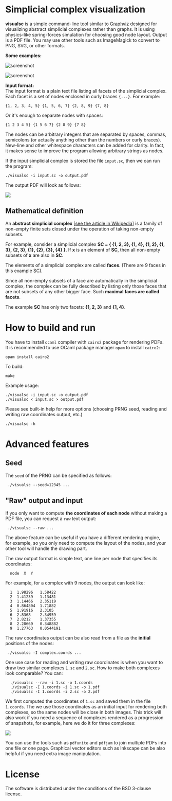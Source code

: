 
# Simplicial complex visualization

**visualsc** is a simple command-line tool similar to [Graphviz](http://graphviz.org/) designed for visualizing 
abstract simplicial complexes rather than graphs. It is using physics-like spring-forces simulation for choosing good node layout. 
Output is a PDF file. You may use other tools such as ImageMagick to convert to PNG, SVG, or other formats.

**Some examples:**

![screenshot](http://i.imgur.com/WRx6JVB.png)

![screenshot](http://i.imgur.com/05iR0Fm.png)

**Input format:**   
The input format is a plain text file listing all facets of the simplicial complex. 
Each facet is a set of nodes enclosed in curly braces `{...}`. For example:
		
	{1, 2, 3, 4, 5} {1, 5, 6, 7} {2, 8, 9} {7, 8}
	
  Or it's enough to separate nodes with spaces:
  
	{1 2 3 4 5} {1 5 6 7} {2 8 9} {7 8}

The nodes can be arbitrary integers that are separated by spaces, commas, semicolons
(or actually anything other than the numbers or curly braces).
New-line and other whitespace characters can be added for clarity. 
In fact, it makes sense to improve the program allowing arbitrary strings as nodes. 

If the input simplicial complex is stored the file `input.sc`, then we can run the program:

	./visualsc -i input.sc -o output.pdf

The output PDF will look as follows:

 ![](http://i.imgur.com/qN8Ct65.png) 

## Mathematical definition
An **abstract simplicial complex** \[[see the article in Wikipedia](https://en.wikipedia.org/wiki/Abstract_simplicial_complex)\]
is a family of non-empty finite sets closed under the operation of taking non-empty subsets.

For example, consider a simplicial complex **SC = { {1, 2, 3}, {1, 4}, {1, 2}, {1, 3}, {2, 3}, {1}, {2}, {3}, {4} }**. If **x** is an element of **SC**, then all non-empty subsets of **x** are also in **SC**. 

The elements of a simplicial complex are called **faces**. (There are 9 faces in this example SC). 

Since all non-empty subsets of a face are automatically in the simplicial complex, the complex can be fully described by listing only those faces that are not subsets of any other bigger face. Such **maximal faces are called facets**.

The example **SC** has only two facets: **{1, 2, 3}** and **{1, 4}**.


# How to build and run

You have to install `ocaml` compiler with `cairo2` package for rendering PDFs. It is recommended to use OCaml package manager `opam` to install `cairo2`:
  
	opam install cairo2

To build:

	make

Example usage:

	./visualsc -i input.sc -o output.pdf
	./visualsc < input.sc > output.pdf

Please see built-in help for more options (choosing PRNG seed, reading and writing raw coordinates output, etc.) 

	./visualsc -h 

# Advanced features

## Seed

The `seed` of the PRNG can be specified as follows:

	 ./visualsc --seed=12345 ...
     
## "Raw" output and input

If you only want to compute **the coordinates of each node** without making a PDF file,
you can request a `raw` text output:

	 ./visualsc --raw ...

The above feature can be useful if you have a different rendering engine, for example,
so you only need to compute the layout of the nodes, and your other tool will handle the drawing part.

The raw output format is simple text, one line per node that specifies its coordinates:

      node  X  Y
      
For example, for a complex with 9 nodes, the output can look like:

      1  1.98296   1.58422
      2  1.41239   1.13481
      3  1.14466   2.35119
      4  0.864804  1.71882
      5  1.91916   2.3105
      6  2.8368    2.34959
      7  2.8212    1.37355
      8  2.28669   0.348882
      9  1.27763   0.0544191

The raw coordinates output can be also read from a file as the **initial** positions of the nodes:

	 ./visualsc -I complex.coords ...

One use case for reading and writing raw coordinates is when you want to draw two similar complexes `1.sc` and `2.sc`.
How to make both complexes look comparable? You can:

      ./visualsc --raw -i 1.sc -o 1.coords
      ./visualsc -I 1.coords -i 1.sc -o 1.pdf
      ./visualsc -I 1.coords -i 2.sc -o 2.pdf

We first computed the coordinates of `1.sc` and saved them in the file `1.coords`.
The we use those coordinates as an initial input for rendering both complexes, so the same nodes will be close in both images.
This trick will also work if you need a sequence of complexes rendered as a progression of snapshots, for example, here we do it for three complexes:

![](http://i.imgur.com/BDX7YlW.png)

You can use the tools such as `pdfunite` and `pdfjam` to join multiple PDFs into one file or one page. 
Graphical vector editors such as Inkscape can be also helpful if you need extra image manipulation.

# License

The software is distributed under the conditions of the BSD 3-clause license.


